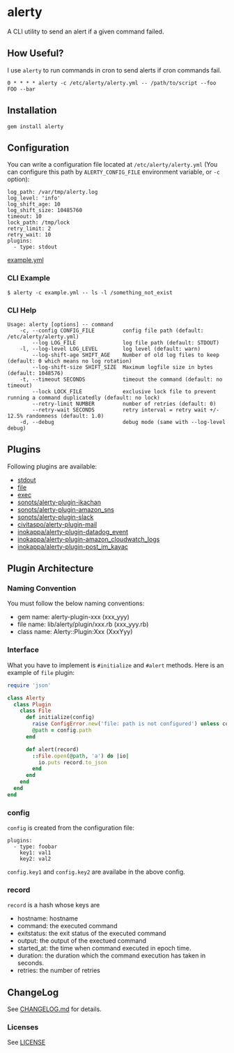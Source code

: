 # alerty

A CLI utility to send an alert if a given command failed. 

## How Useful?

I use `alerty` to run commands in cron to send alerts if cron commands fail.

```
0 * * * * alerty -c /etc/alerty/alerty.yml -- /path/to/script --foo FOO --bar
```

## Installation

```
gem install alerty
```

## Configuration

You can write a configuration file located at `/etc/alerty/alerty.yml` (You can configure this path by `ALERTY_CONFIG_FILE` environment variable, or `-c` option):

```
log_path: /var/tmp/alerty.log
log_level: 'info'
log_shift_age: 10
log_shift_size: 10485760
timeout: 10
lock_path: /tmp/lock
retry_limit: 2
retry_wait: 10
plugins:
  - type: stdout
```

[example.yml](./example.yml)

### CLI Example

```
$ alerty -c example.yml -- ls -l /something_not_exist
```

### CLI Help

```
Usage: alerty [options] -- command
    -c, --config CONFIG_FILE         config file path (default: /etc/alerty/alerty.yml)
        --log LOG_FILE               log file path (default: STDOUT)
    -l, --log-level LOG_LEVEL        log level (default: warn)
        --log-shift-age SHIFT_AGE    Number of old log files to keep (default: 0 which means no log rotation)
        --log-shift-size SHIFT_SIZE  Maximum logfile size in bytes (default: 1048576)
    -t, --timeout SECONDS            timeout the command (default: no timeout)
        --lock LOCK_FILE             exclusive lock file to prevent running a command duplicatedly (default: no lock)
        --retry-limit NUMBER         number of retries (default: 0)
        --retry-wait SECONDS         retry interval = retry wait +/- 12.5% randomness (default: 1.0)
    -d, --debug                      debug mode (same with --log-level debug)
```

## Plugins

Following plugins are available:

* [stdout](./lib/alerty/plugin/stdout.rb)
* [file](./lib/alerty/plugin/file.rb)
* [exec](./lib/alerty/plugin/exec.rb)
* [sonots/alerty-plugin-ikachan](https://github.com/sonots/alerty-plugin-ikachan)
* [sonots/alerty-plugin-amazon_sns](https://github.com/sonots/alerty-plugin-amazon_sns)
* [sonots/alerty-plugin-slack](https://github.com/sonots/alerty-plugin-slack)
* [civitaspo/alerty-plugin-mail](https://github.com/civitaspo/alerty-plugin-mail)
* [inokappa/alerty-plugin-datadog_event](https://github.com/inokappa/alerty-plugin-datadog_event)
* [inokappa/alerty-plugin-amazon_cloudwatch_logs](https://github.com/inokappa/alerty-plugin-amazon_cloudwatch_logs)
* [inokappa/alerty-plugin-post_im_kayac](https://github.com/inokappa/alerty-plugin-post_im_kayac)

## Plugin Architecture

### Naming Convention

You must follow the below naming conventions:

* gem name: alerty-plugin-xxx (xxx_yyy)
* file name: lib/alerty/plugin/xxx.rb (xxx_yyy.rb)
* class name: Alerty::Plugin:Xxx (XxxYyy)

### Interface

What you have to implement is `#initialize` and `#alert` methods. Here is an example of `file` plugin:

```ruby
require 'json'

class Alerty
  class Plugin
    class File
      def initialize(config)
        raise ConfigError.new('file: path is not configured') unless config.path
        @path = config.path
      end

      def alert(record)
        ::File.open(@path, 'a') do |io|
          io.puts record.to_json
        end
      end
    end
  end
end
```

### config

`config` is created from the configuration file: 

```
plugins:
  - type: foobar
    key1: val1
    key2: val2
```

`config.key1` and `config.key2` are availabe in the above config. 

### record

`record` is a hash whose keys are

* hostname: hostname
* command: the executed command
* exitstatus: the exit status of the executed command
* output: the output of the exectued command
* started_at: the time when command executed in epoch time.
* duration: the duration which the command execution has taken in seconds. 
* retries: the number of retries

## ChangeLog

See [CHANGELOG.md](CHANGELOG.md) for details.

### Licenses

See [LICENSE](LICENSE)
